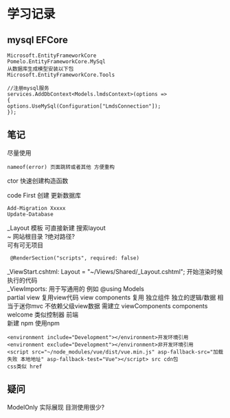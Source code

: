 # 学习记录
## mysql EFCore
```
Microsoft.EntityFrameworkCore
Pomelo.EntityFrameworkCore.MySql
从数据库生成模型安装以下包
Microsoft.EntityFrameworkCore.Tools
```
```
//注册mysql服务
services.AddDbContext<Models.lmdsContext>(options =>
{
options.UseMySql(Configuration["LmdsConnection"]);
});
```
## 笔记
尽量使用
```
nameof(error) 页面跳转或者其他 方便重构
```
ctor 快速创建构造函数

code First 创建 更新数据库
```
Add-Migration Xxxxx
Update-Database
```
_Layout 模板 可直接新建 搜索layout  
~ 网站根目录 ?绝对路径?  
可有可无项目
```
 @RenderSection("scripts", required: false)
```
_ViewStart.cshtml:  Layout = "~/Views/Shared/_Layout.cshtml"; 开始渲染时候执行的代码  
_ViewImports:  用于写通用的  例如 @using Models  
partial view 复用view代码
view components 复用 独立组件 独立的逻辑/数据 相当于迷你mvc 不依赖父级view数据 需建立 viewComponents components welcome 类似控制器
前端  
新建 npm  使用npm  
```
<environment include="Development"></environment>开发环境引用 
<environment exclude="Development"></environment>非开发环境引用 
<script src="~/node_modules/vue/dist/vue.min.js" asp-fallback-src="加载失败 本地地址" asp-fallback-test="Vue"></script> src cdn包
css类似 href
```
## 疑问
ModelOnly 实际展现 目测使用很少?